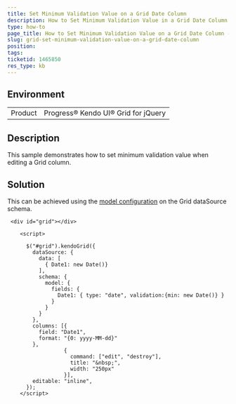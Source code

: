 ```yaml
---
title: Set Minimum Validation Value on a Grid Date Column
description: How to Set Minimum Validation Value in a Grid Date Column
type: how-to
page_title: How to Set Minimum Validation Value on a Grid Date Column - Kendo UI for jQuery Data Grid
slug: grid-set-minimum-validation-value-on-a-grid-date-column
position: 
tags: 
ticketid: 1465850
res_type: kb
---
```


## Environment
<table>
	<tbody>
		<tr>
			<td>Product</td>
			<td>Progress® Kendo UI® Grid for jQuery</td>
		</tr>
	</tbody>
</table>


## Description

This sample demonstrates how to set minimum validation value when editing a Grid column.

## Solution

This can be achieved using the [model configuration](https://docs.telerik.com/kendo-ui/api/javascript/data/datasource/configuration/schema#schema.model) on the Grid dataSource schema.

```dojo
 <div id="grid"></div>

    <script>

      $("#grid").kendoGrid({  
        dataSource: {
          data: [
            { Date1: new Date()}
          ],
          schema: {
            model: {
              fields: {
                Date1: { type: "date", validation:{min: new Date()} }
              }
            }
          }
        },
        columns: [{
          field: "Date1",
          format: "{0: yyyy-MM-dd}"
        },
                  {
                    command: ["edit", "destroy"],
                    title: "&nbsp;",
                    width: "250px"
                  }],  
        editable: "inline",
      });
    </script>
``` 
